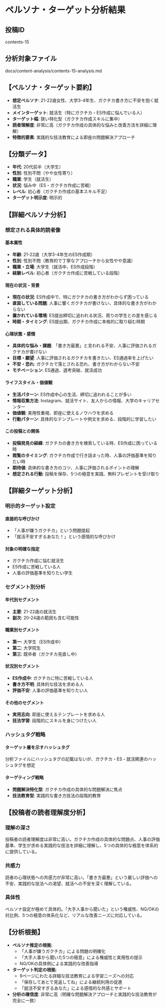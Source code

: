 # ペルソナ・ターゲット分析結果

## 投稿ID
contents-15

## 分析対象ファイル
docs/content-analysis/contents-15-analysis.md

## 【ペルソナ・ターゲット要約】
- **想定ペルソナ**: 21-22歳女性、大学3-4年生、ガクチカ書き方に不安を抱く就活生
- **メインターゲット**: 就活生（特にガクチカ・ES作成に悩んでいる人）
- **ターゲット幅**: 狭い特化型（ガクチカ作成スキルに集中）
- **読者理解度**: 非常に高（ガクチカ作成の具体的な悩みと改善方法を詳細に理解）
- **特徴的要素**: 実践的な技法教育による即座の問題解決アプローチ

## 【分類データ】
- **年代**: 20代前半（大学生）
- **性別**: 性別不問（やや女性寄り）
- **職業**: 学生（就活生）
- **状況**: 悩み中（ES・ガクチカ作成に苦戦）
- **レベル**: 初心者（ガクチカ作成の基本スキル不足）
- **ターゲット明示度**: 明示的

## 【詳細ペルソナ分析】

### 想定される具体的読者像
#### 基本属性
- **年齢**: 21-22歳（大学3-4年生のES作成期）
- **性別**: 性別不問（教育的で丁寧なアプローチから女性やや意識）
- **職業・立場**: 大学生（就活中、ES作成段階）
- **経験レベル**: 初心者（ガクチカ作成に苦戦している段階）

#### 現在の状況・背景
- **現在の状況**: ES作成中で、特にガクチカの書き方がわからず困っている
- **直面している問題**: 人事に響くガクチカが書けない、具体的な書き方がわからない
- **置かれている環境**: ES提出締切に追われる状況、周りの学生との差を感じる
- **時期・タイミング**: ES提出期、ガクチカ作成に本格的に取り組む時期

#### 心理状態・感情
- **具体的な悩み・課題**: 「書き方最悪」と言われる不安、人事に評価されるガクチカが書けない
- **目標・願望**: 人事に評価されるガクチカを書きたい、ES通過率を上げたい
- **不安・恐れ**: ガクチカで落とされる恐れ、書き方がわからない不安
- **モチベーション**: ES通過、選考突破、就活成功

#### ライフスタイル・価値観
- **生活パターン**: ES作成中心の生活、締切に追われることが多い
- **情報収集方法**: Instagram、就活サイト、友人からの情報、大学のキャリアセンター
- **価値観**: 実用性重視、即座に使えるノウハウを求める
- **行動パターン**: 具体的なテンプレートや例文を求める、段階的に学習したい

#### この投稿との関係
- **投稿発見の経緯**: ガクチカの書き方を検索している時、ES作成に困っている時
- **閲覧のタイミング**: ガクチカ作成で行き詰まった時、人事の評価基準を知りたい時
- **期待値**: 具体的な書き方のコツ、人事に評価されるポイントの理解
- **想定される行動**: 投稿を保存、5つの極意を実践、無料プレゼントを受け取り

## 【詳細ターゲット分析】

### 明示的ターゲット設定
#### 直接的な呼びかけ
- 「人事が嫌うガクチカ」という問題提起
- 「就活不安すぎるあなた！」という感情的な呼びかけ

#### 対象の明確な指定
- ガクチカ作成に悩む就活生
- ES作成に苦戦している人
- 人事の評価基準を知りたい学生

### セグメント別分析
#### 年代別セグメント
- **主要**: 21-22歳の就活生
- **副次**: 20-24歳の範囲も含む可能性

#### 職業別セグメント
- **第一**: 大学生（ES作成中）
- **第二**: 大学院生
- **第三**: 既卒者（ガクチカ見直し中）

#### 状況別セグメント
- **ES作成中**: ガクチカに特に苦戦している人
- **書き方不明**: 具体的な技法を求める人
- **評価不安**: 人事の評価基準を知りたい人

#### その他のセグメント
- **実用志向**: 即座に使えるテンプレートを求める人
- **技法学習**: 段階的にスキルを身につけたい人

### ハッシュタグ戦略
#### ターゲット層を示すハッシュタグ
分析ファイルにハッシュタグの記載はないが、ガクチカ・ES・就活関連のハッシュタグを想定

#### ターゲティング戦略
- **問題解決特化型**: ガクチカ作成の具体的な問題解決に焦点
- **技法教育型**: 実践的な書き方技法の段階的教育

## 【投稿者の読者理解度分析】
### 理解の深さ
投稿者の読者理解度は非常に高い。ガクチカ作成の具体的な問題点、人事の評価基準、学生が求める実践的な技法を詳細に理解し、5つの具体的な極意を体系的に提供している。

### 共感力
読者の心理状態への共感力が非常に高い。「書き方最悪」という厳しい評価への不安、実践的な技法への渇望、就活への不安を深く理解している。

### 具体性
ペルソナ設定が極めて具体的。「大手人事から聞いた」という権威性、NG/OKの対比例、5つの極意の体系化など、リアルな改善ニーズに対応している。

## 【分析根拠】
- **ペルソナ推定の根拠**: 
  - 「人事が嫌うガクチカ」による問題の明確化
  - 「大手人事から聞いた5つの極意」による権威性と実用性の提示
  - NG/OKの具体例による実践的な改善指導
- **ターゲット判定の根拠**: 
  - 9ページにわたる詳細な技法教育による学習ニーズへの対応
  - 「保存してあとで見返してね」による継続利用の促進
  - 「就活不安すぎるあなた」による感情的な共感とサポート
- **分析の確信度**: 非常に高（明確な問題解決アプローチと実践的な技法教育が完全に一致）